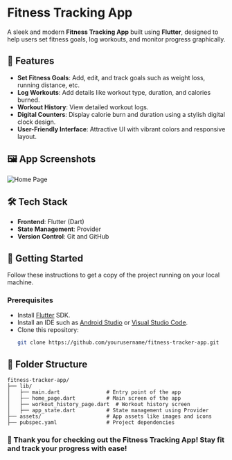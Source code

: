 # Fitness Tracking App

A sleek and modern **Fitness Tracking App** built using **Flutter**, designed to help users set fitness goals, log workouts, and monitor progress graphically. 

## 📱 Features
- **Set Fitness Goals**: Add, edit, and track goals such as weight loss, running distance, etc.
- **Log Workouts**: Add details like workout type, duration, and calories burned.
- **Workout History**: View detailed workout logs.
- **Digital Counters**: Display calorie burn and duration using a stylish digital clock design.
- **User-Friendly Interface**: Attractive UI with vibrant colors and responsive layout.

## 🖼️ App Screenshots
![Home Page](screenshots/Fitness_traker.png)
## 🛠️ Tech Stack
- **Frontend**: Flutter (Dart)
- **State Management**: Provider
- **Version Control**: Git and GitHub

## 🚀 Getting Started
Follow these instructions to get a copy of the project running on your local machine.

### Prerequisites
- Install [Flutter](https://flutter.dev/docs/get-started/install) SDK.
- Install an IDE such as [Android Studio](https://developer.android.com/studio) or [Visual Studio Code](https://code.visualstudio.com/).
- Clone this repository:
  ```bash
  git clone https://github.com/yourusername/fitness-tracker-app.git
  ```


## 📂 Folder Structure
```plaintext
fitness-tracker-app/
├── lib/
│   ├── main.dart               # Entry point of the app
│   ├── home_page.dart          # Main screen of the app
│   ├── workout_history_page.dart  # Workout history screen
│   ├── app_state.dart          # State management using Provider
├── assets/                     # App assets like images and icons
├── pubspec.yaml                # Project dependencies
```


### 🚀 Thank you for checking out the Fitness Tracking App! Stay fit and track your progress with ease!
